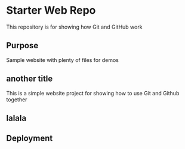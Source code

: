# Starter Web Repo

This repository is for showing how Git and GitHub work

## Purpose

Sample website with plenty of files for demos

## another title

This is a simple website project for showing
how to use Git and Github together

## lalala

## Deployment

